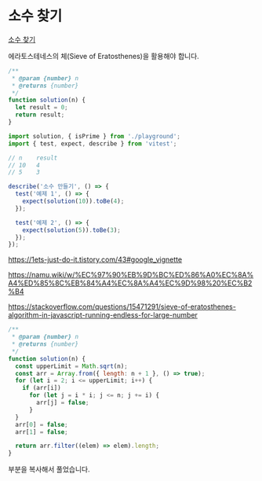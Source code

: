 # 소수 찾기

[소수 찾기](https://school.programmers.co.kr/learn/courses/30/lessons/12921)

에라토스테네스의 체(Sieve of Eratosthenes)을 활용해야 합니다.

```js
/**
 * @param {number} n
 * @returns {number}
 */
function solution(n) {
  let result = 0;
  return result;
}
```

```js
import solution, { isPrime } from './playground';
import { test, expect, describe } from 'vitest';

// n	result
// 10	4
// 5	3

describe('소수 만들기', () => {
  test('예제 1', () => {
    expect(solution(10)).toBe(4);
  });

  test('예제 2', () => {
    expect(solution(5)).toBe(3);
  });
});
```

https://1ets-just-do-it.tistory.com/43#google_vignette

https://namu.wiki/w/%EC%97%90%EB%9D%BC%ED%86%A0%EC%8A%A4%ED%85%8C%EB%84%A4%EC%8A%A4%EC%9D%98%20%EC%B2%B4

https://stackoverflow.com/questions/15471291/sieve-of-eratosthenes-algorithm-in-javascript-running-endless-for-large-number

```js
/**
 * @param {number} n
 * @returns {number}
 */
function solution(n) {
  const upperLimit = Math.sqrt(n);
  const arr = Array.from({ length: n + 1 }, () => true);
  for (let i = 2; i <= upperLimit; i++) {
    if (arr[i])
      for (let j = i * i; j <= n; j += i) {
        arr[j] = false;
      }
  }
  arr[0] = false;
  arr[1] = false;

  return arr.filter((elem) => elem).length;
}
```

부분을 복사해서 풀었습니다.
